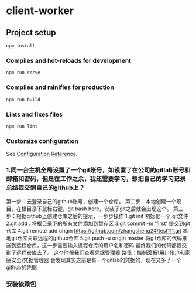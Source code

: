 # client-worker

## Project setup
```
npm install
```

### Compiles and hot-reloads for development
```
npm run serve
```

### Compiles and minifies for production
```
npm run build
```

### Lints and fixes files
```
npm run lint
```

### Customize configuration
See [Configuration Reference](https://cli.vuejs.org/config/).

### 1.同一台主机全局设置了一个git账号，如设置了在公司的gitlab账号和邮箱和密码，但是在工作之余，我还需要学习，想把自己的学习记录总结提交到自己的github上？
第一步：去登录自己的github账号，创建一个仓库。
第二步：本地创建一个项目，在根目录下鼠标右键，git bash here，安装了git之后就会出现这个。
第三步：根据github上创建仓库之后的提示，一步步操作
    1.git init 初始化一个.git文件
    2.git add . 将根目录下的所有文件添加到暂存区
    3.git commit -m 'first' 提交到git仓库
    4.git remote add origin https://github.com/zhangsheng24/test111.git 本地git仓库关联远程的github仓库
    5.git push -u origin master 将git仓库的代码推送到远程仓库，这一步需要输入远程仓库的用户名和密码
最终我们的代码都提交到了远程仓库去了。
这个时候我们查看凭据管理器  路径：控制面板\用户帐户和家庭安全\凭据管理器
会发现其实之前是有一个gitlab的凭据的，现在又多了一个github的凭据

### 安装依赖包